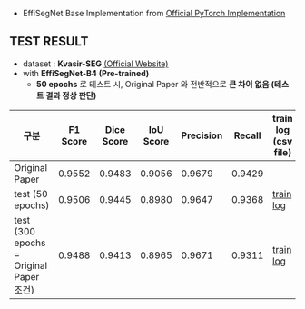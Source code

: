 
* EffiSegNet Base Implementation from [Official PyTorch Implementation](https://github.com/ivezakis/effisegnet/tree/main)

## TEST RESULT

* dataset : **Kvasir-SEG** [(Official Website)](https://datasets.simula.no/kvasir-seg/)
* with **EffiSegNet-B4 (Pre-trained)**
  * **50 epochs** 로 테스트 시, Original Paper 와 전반적으로 **큰 차이 없음 (테스트 결과 정상 판단)** 

| 구분                                    | F1 Score | Dice Score | IoU Score | Precision | Recall | train log<br>(csv file)                                                                                                                                                |
|---------------------------------------|----------|------------|-----------|-----------|--------|------------------------------------------------------------------------------------------------------------------------------------------------------------------------|
| Original Paper                        | 0.9552   | 0.9483     | 0.9056    | 0.9679    | 0.9429 |                                                                                                                                                                        |
| test (50 epochs)                      | 0.9506   | 0.9445     | 0.8980    | 0.9647    | 0.9368 | [train log](https://github.com/WannaBeSuperteur/AI_Projects/blob/7261c19b584666b1a9c7fec07888804fbca3d832/2025_05_22_Improve_EffiSegNet/effisegnet_base/train_log.csv) |
| test (300 epochs = Original Paper 조건) | 0.9488   | 0.9413     | 0.8965    | 0.9671    | 0.9311 | [train log](https://github.com/WannaBeSuperteur/AI_Projects/blob/bc0cb10c77e988f727856444f9b2a91b9f5ce803/2025_05_22_Improve_EffiSegNet/effisegnet_base/train_log.csv) |